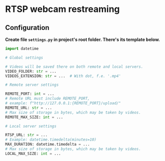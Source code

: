 # RTSP webcam restreaming

## Configuration

__Create file `settings.py` in project's root folder. 
There's its template below.__
```python
import datetime

# Global settings

# Videos will be saved there on both remote and local servers.
VIDEO_FOLDER: str = ...
VIDEOS_EXTENSION: str = ...  # With dot, f.e. '.mp4'

# Remote server settings

REMOTE_PORT: int = ...
# Remote URL must include REMOTE_PORT, 
# example: f"http://127.0.0.1:{REMOTE_PORT}/upload/"
REMOTE_URL: str = ...
# Max size of storage in bytes, which may be taken by videos.
REMOTE_MAX_SIZE: int = ...

# Local server settings

RTSP_URL: str = ...
# Example: datetime.timedelta(minutes=10)
MAX_DURATION: datetime.timedelta = ...
# Max size of storage in bytes, which may be taken by videos.
LOCAL_MAX_SIZE: int = ...
```
